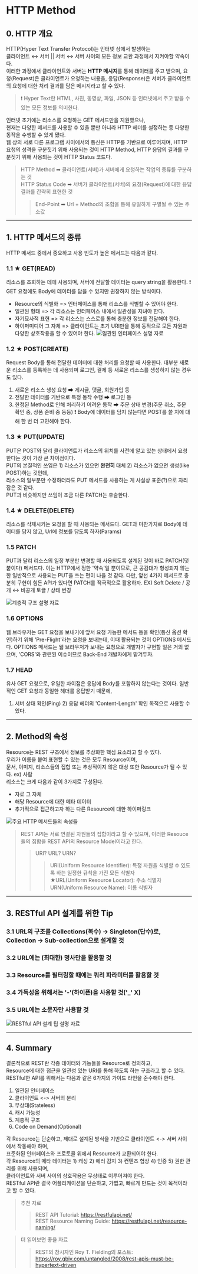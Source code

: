 # HTTP Method

## 0. HTTP 개요
HTTP(Hyper Text Transfer Protocol)는 인터넷 상에서 발생하는   
클라이언트 ↔ 서버 || 서버 ↔ 서버 사이의 모든 정보 교환 과정에서 지켜야할 약속이다.   
이러한 과정에서 클라이언트와 서버는 **HTTP 메시지**를 통해 데이터를 주고 받으며,
요청(Request)은 클라이언트가 요청하는 내용을,
응답(Response)은 서버가 클라이언트의 요청에 대한 처리 결과를 담은 메시지라고 할 수 있다.
> ❗ Hyper Text란 HTML, 사진, 동영상, 파일, JSON 등 인터넷에서 주고 받을 수 있는 모든 정보를 의미한다.   

인터넷 초기에는 리소스를 요청하는 GET 메서드만을 지원했으나,   
현재는 다양한 메서드를 사용할 수 있을 뿐만 아니라 HTTP 헤더를 설정하는 등 다양한 동작을 수행할 수 있게 됐다.   
웹 상의 서로 다른 프로그램 사이에서의 통신은 HTTP를 기반으로 이루어지며,
HTTP 요청의 성격을 구분짓기 위해 사용되는 것이 HTTP Method,
HTTP 응답의 결과를 구분짓기 위해 사용되는 것이 HTTP Status 코드다.

> HTTP Method ➡ 클라이언트(서버)가 서버에게 요청하는 작업의 종류를 구분하는 것   
> HTTP Status Code ➡ 서버가 클라이언트(서버)의 요청(Request)에 대한 응답 결과를 간략히 표현한 것   
>> End-Point ➡ Url + Method의 조합을 통해 유일하게 구별될 수 있는 주소값

---

## 1. HTTP 메서드의 종류

HTTP 메서드 중에서 중요하고 사용 빈도가 높은 메서드는 다음과 같다.

### 1.1 ★ GET(READ)

리소스를 조회하는 데에 사용되며, 서버에 전달할 데이터는 query string을 활용한다.
❗ GET 요청에도 Body에 데이터를 담을 수 있지만 권장하지 않는 방식이다.

- Resource의 식별화 => 인터페이스를 통해 리소스를 식별할 수 있어야 한다.
- 일관된 형태 => 각 리소스는 인터페이스 내에서 일관성을 지녀야 한다.
- 자기묘사적 표현 => 각 리소스는 스스로를 통해 충분한 정보를 전달해야 한다.   
- 하이퍼미디어 그 자체 => 클라이언트는 초기 URI만을 통해 동적으로 모든 자원과 다양한 상호작용을 할 수 있어야 한다.
![일관된 인터페이스 설명 자료](/assets/restful-api/1.1-uniform-interpace.png)

### 1.2 ★ POST(CREATE)

Request Body를 통해 전달한 데이터에 대한 처리를 요청할 때 사용한다.
대부분 새로운 리소스를 등록하는 데 사용되며 로그인, 결제 등 새로운 리소스를 생성하지 않는 경우도 있다.
1. 새로운 리소스 생성 요청 ➡ 게시글, 댓글, 회원가입 등
2. 전달한 데이터를 기반으로 특정 동작 수행 ➡ 로그인 등
3. 한정된 Method로 인해 처리하기 어려운 동작 ➡ 주문 상태 변경(주문 취소, 주문 확인 중, 상품 준비 중 등등)
❗ Body에 데이터를 담지 않는다면 POST를 쓸 지에 대해 한 번 더 고민해야 한다.

### 1.3 ★ PUT(UPDATE)

PUT은 POST와 달리 클라이언트가 리소스의 위치를 사전에 알고 있는 상태에서 요청한다는 것이 가장 큰 차이점이다.   
PUT의 본질적인 쓰임은 1) 리소스가 있으면 **완전히** 대체 2) 리소스가 없으면 생성(like POST)하는 것인데,   
리소스의 일부분만 수정하더라도 PUT 메서드를 사용하는 게 사실상 표준(?)으로 자리잡은 것 같다.   
PUT과 비슷하지만 쓰임이 조금 다른 PATCH는 후술한다.

### 1.4 ★ DELETE(DELETE)

리소스를 삭제시키는 요청을 할 때 사용되는 메서드다.
GET과 마찬가지로 Body에 데이터를 담지 않고, Url에 정보를 담도록 하자(Params)

### 1.5 PATCH

PUT과 달리 리소스의 일정 부분만 변경할 때 사용되도록 설계된 것이 바로 PATCH(덧붙이다) 메서드다.
이는 HTTP에서 정한 '약속'일 뿐이므로, 큰 공감대가 형성되지 않는 한 일반적으로 사용되는 PUT을 쓰는 편이 나을 것 같다.
다만, 앞선 4가지 메서드로 충분히 구현이 힘든 API가 있다면 PATCH를 적극적으로 활용하자.
EX) Soft Delete / 공개 ↔ 비공개 토글 / 상태 변경

![계층적 구조 설명 자료](/assets/restful-api/1.5-layered-system.png)

### 1.6 OPTIONS

웹 브라우저는 GET 요청을 보내기에 앞서 요청 가능한 메서드 등을 확인(통신 옵션 확인)하기 위해
'Pre-Flight'라는 요청을 보내는데, 이때 활용되는 것이 OPTIONS 메서드다.
OPTIONS 메서드는 웹 브라우저가 보내는 요청으로 개발자가 구현할 일은 거의 없으며,
'CORS'와 관련된 이슈이므로 Back-End 개발자에게 맡겨두자.

### 1.7 HEAD
유사 GET 요청으로, 유일한 차이점은 응답에 Body를 포함하지 않는다는 것이다.
일반적인 GET 요청과 동일한 헤더를 응답받기 때문에,
1) 서버 상태 확인(Ping) 2) 응답 헤더의 'Content-Length' 확인 목적으로 사용할 수 있다.   

---

## 2. Method의 속성

Resource는 REST 구조에서 정보를 추상화한 핵심 요소라고 할 수 있다.  
우리가 이름을 붙여 표현할 수 있는 것은 모두 Resource이며,   
문서, 이미지, 리소스들의 집합 또는 추상적이지 않은 대상 또한 Resource가 될 수 있다. ex) 사람  
리소스는 크게 다음과 같이 3가지로 구성된다.

- 자료 그 자체
- 해당 Resource에 대한 메타 데이터
- 추가적으로 접근하고자 하는 다른 Resource에 대한 하이퍼링크   

![주요 HTTP 메서드들의 속성들](/assets/http-method/http-properties.png)   

> REST API는 서로 연결된 자원들의 집합이라고 할 수 있으며, 이러한 Resouce들의 집합을 REST API의 Resource Model이라고 한다.
>> URI? URL? URN?
>>> URI(Uniform Resource Identifier): 특정 자원을 식별할 수 있도록 하는 일정한 규칙을 가진 모든 식별자   
>>> ★URL(Uniform Resource Locator): 주소 식별자   
>>> URN(Uniform Resource Name): 이름 식별자   

---

## 3. RESTful API 설계를 위한 Tip

### 3.1 URL의 구조를 Collections(복수) -> Singleton(단수)로, Collection -> Sub-collection으로 설계할 것

### 3.2 URL에는 (최대한) 명사만을 활용할 것

### 3.3 Resource를 필터링할 때에는 쿼리 파라미터를 활용할 것

### 3.4 가독성을 위해서는 '-'(하이픈)을 사용할 것('_' X)

### 3.5 URL에는 소문자만 사용할 것   

![RESTful API 설계 팁 설명 자료](/assets/restful-api/3-tip.png)   

---

## 4. Summary

결론적으로 REST란 각종 데이터와 기능들을 Resource로 정의하고,   
Resource에 대한 접근을 일관성 있는 URI를 통해 하도록 하는 구조라고 할 수 있다.  
RESTful한 API를 위해서는 다음과 같은 6가지의 가이드 라인을 준수해야 한다.

1. 일관된 인터페이스
2. 클라이언트 <-> 서버의 분리
3. 무상태(Stateless)
4. 캐시 가능성
5. 계층적 구조
6. Code on Demand(Optional)

각 Resource는 단순하고, 제대로 설계된 방식을 기반으로 클라이언트 <-> 서버 사이에서 작동해야 하며,  
표준화된 인터페이스와 프로토콜 위에서 Resource가 교환되어야 한다.   
각 Resource의 메타 데이터는 1) 캐싱 2) 에러 감지 3) 컨텐츠 협상 4) 인증 5) 권한 관리를 위해 사용되며,  
클라이언트와 서버 사이의 상호작용은 무상태로 이루어져야 한다.  
RESTful API란 결국 어플리케이션을 단순하고, 가볍고, 빠르게 만드는 것이 목적이라고 할 수 있다.

> 추천 자료
>> REST API Tutorial: https://restfulapi.net/  
>> REST Resource Naming Guide: https://restfulapi.net/resource-naming/

> 더 읽어보면 좋을 자료
>> REST의 창시자인 Roy T. Fielding의 포스트: https://roy.gbiv.com/untangled/2008/rest-apis-must-be-hypertext-driven
